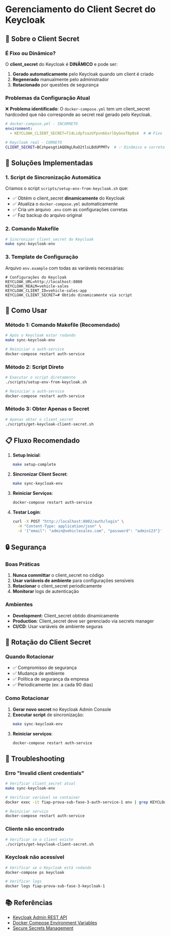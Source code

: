 # Gerenciamento do Client Secret do Keycloak

## 🔑 Sobre o Client Secret

### É Fixo ou Dinâmico?

O **client_secret** do Keycloak é **DINÂMICO** e pode ser:

1. **Gerado automaticamente** pelo Keycloak quando um client é criado
2. **Regenerado** manualmente pelo administrador
3. **Rotacionado** por questões de segurança

### Problemas da Configuração Atual

❌ **Problema identificado**: O `docker-compose.yml` tem um client_secret hardcoded que não corresponde ao secret real gerado pelo Keycloak.

```yaml
# docker-compose.yml - INCORRETO
environment:
  - KEYCLOAK_CLIENT_SECRET=T14LidpfzazUfpvn6GsrlDyGooT8p0s6  # ❌ Fixo e incorreto
```

```bash
# Keycloak real - CORRETO
CLIENT_SECRET=BCzhpesgtiAQENgLRuO2tlsLBdUPPMTv  # ✅ Dinâmico e correto
```

## 🔧 Soluções Implementadas

### 1. Script de Sincronização Automática

Criamos o script `scripts/setup-env-from-keycloak.sh` que:

- ✅ Obtém o client_secret **dinamicamente** do Keycloak
- ✅ Atualiza o `docker-compose.yml` automaticamente
- ✅ Cria um arquivo `.env` com as configurações corretas
- ✅ Faz backup do arquivo original

### 2. Comando Makefile

```bash
# Sincronizar client_secret do Keycloak
make sync-keycloak-env
```

### 3. Template de Configuração

Arquivo `env.example` com todas as variáveis necessárias:

```env
# Configurações do Keycloak
KEYCLOAK_URL=http://localhost:8080
KEYCLOAK_REALM=vehicle-sales
KEYCLOAK_CLIENT_ID=vehicle-sales-app
KEYCLOAK_CLIENT_SECRET=# Obtido dinamicamente via script
```

## 🚀 Como Usar

### Método 1: Comando Makefile (Recomendado)

```bash
# Após o Keycloak estar rodando
make sync-keycloak-env

# Reiniciar o auth-service
docker-compose restart auth-service
```

### Método 2: Script Direto

```bash
# Executar o script diretamente
./scripts/setup-env-from-keycloak.sh

# Reiniciar o auth-service
docker-compose restart auth-service
```

### Método 3: Obter Apenas o Secret

```bash
# Apenas obter o client_secret
./scripts/get-keycloak-client-secret.sh
```

## 📋 Fluxo Recomendado

1. **Setup Inicial**:
   ```bash
   make setup-complete
   ```

2. **Sincronizar Client Secret**:
   ```bash
   make sync-keycloak-env
   ```

3. **Reiniciar Serviços**:
   ```bash
   docker-compose restart auth-service
   ```

4. **Testar Login**:
   ```bash
   curl -X POST "http://localhost:8002/auth/login" \
     -H "Content-Type: application/json" \
     -d '{"email": "admin@vehiclesales.com", "password": "admin123"}'
   ```

## 🔒 Segurança

### Boas Práticas

1. **Nunca committar** o client_secret no código
2. **Usar variáveis de ambiente** para configurações sensíveis
3. **Rotacionar** o client_secret periodicamente
4. **Monitorar** logs de autenticação

### Ambientes

- **Development**: Client_secret obtido dinamicamente
- **Production**: Client_secret deve ser gerenciado via secrets manager
- **CI/CD**: Usar variáveis de ambiente seguras

## 🔄 Rotação do Client Secret

### Quando Rotacionar

- ✅ Compromisso de segurança
- ✅ Mudança de ambiente
- ✅ Política de segurança da empresa
- ✅ Periodicamente (ex: a cada 90 dias)

### Como Rotacionar

1. **Gerar novo secret** no Keycloak Admin Console
2. **Executar script** de sincronização:
   ```bash
   make sync-keycloak-env
   ```
3. **Reiniciar serviços**:
   ```bash
   docker-compose restart auth-service
   ```

## 🐛 Troubleshooting

### Erro "Invalid client credentials"

```bash
# Verificar client_secret atual
make sync-keycloak-env

# Verificar variável no container
docker exec -it fiap-prova-sub-fase-3-auth-service-1 env | grep KEYCLOAK_CLIENT_SECRET

# Reiniciar serviço
docker-compose restart auth-service
```

### Cliente não encontrado

```bash
# Verificar se o client existe
./scripts/get-keycloak-client-secret.sh
```

### Keycloak não acessível

```bash
# Verificar se o Keycloak está rodando
docker-compose ps keycloak

# Verificar logs
docker logs fiap-prova-sub-fase-3-keycloak-1
```

## 📚 Referências

- [Keycloak Admin REST API](https://www.keycloak.org/docs-api/latest/rest-api/index.html)
- [Docker Compose Environment Variables](https://docs.docker.com/compose/environment-variables/)
- [Secure Secrets Management](https://docs.docker.com/compose/compose-file/compose-file-v3/#secrets) 